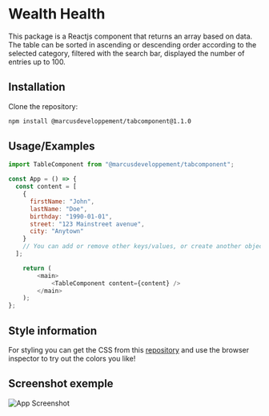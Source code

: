 
# Wealth Health 

This package is a Reactjs component that returns an array based on data.
The table can be sorted in ascending or descending order according to the selected category, filtered with the search bar, displayed the number of entries up to 100.


## Installation

Clone the repository:
```bash
npm install @marcusdeveloppement/tabcomponent@1.1.0

```

## Usage/Examples

```javascript
import TableComponent from "@marcusdeveloppement/tabcomponent";

const App = () => {
  const content = [
    {
      firstName: "John",
      lastName: "Doe",
      birthday: "1990-01-01",
      street: "123 Mainstreet avenue",
      city: "Anytown"
    }
    // You can add or remove other keys/values, or create another object
  ];

	return (
		<main>
			<TableComponent content={content} />
		</main>
	);
};
```


## Style information
For styling you can get the CSS from this [repository](https://github.com/MarcusDeveloppement/tabcomponent) and use the browser inspector to try out the colors you like!


## Screenshot exemple

![App Screenshot](https://i.imgur.com/2HsSLg5.png)
